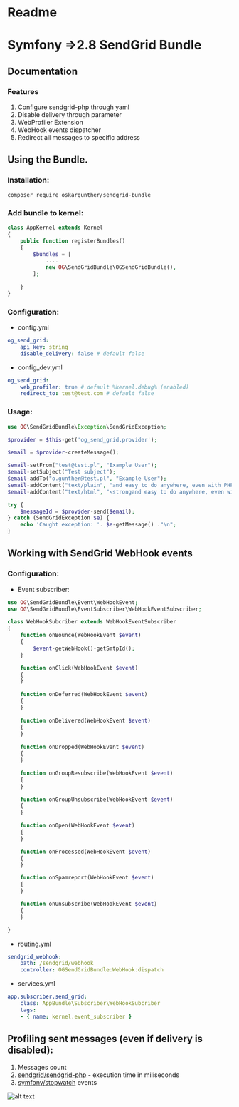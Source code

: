 # Readme
# Symfony =>2.8 SendGrid Bundle
## Documentation


### Features
1. Configure sendgrid-php through yaml
2. Disable delivery through parameter
3. WebProfiler Extension
4. WebHook events dispatcher
5. Redirect all messages to specific address

## Using the Bundle.

### Installation:

```
composer require oskargunther/sendgrid-bundle
```

    
    
### Add bundle to kernel:

```php
class AppKernel extends Kernel
{
    public function registerBundles()
    {
        $bundles = [
            ....
            new OG\SendGridBundle\OGSendGridBundle(),
        ];

    }
}
```

### Configuration:

- config.yml

```yaml
og_send_grid:
    api_key: string
    disable_delivery: false # default false
```

- config_dev.yml

```yaml
og_send_grid:
    web_profiler: true # default %kernel.debug% (enabled)
    redirect_to: test@test.com # default false
```

### Usage:

```php
use OG\SendGridBundle\Exception\SendGridException;

$provider = $this-get('og_send_grid.provider');

$email = $provider-createMessage();

$email-setFrom("test@test.pl", "Example User");
$email-setSubject("Test subject");
$email-addTo("o.gunther@test.pl", "Example User");
$email-addContent("text/plain", "and easy to do anywhere, even with PHP");
$email-addContent("text/html", "<strongand easy to do anywhere, even with PHP</strong");

try {
    $messageId = $provider-send($email);
} catch (SendGridException $e) {
    echo 'Caught exception: '. $e-getMessage() ."\n";
}
```

## Working with SendGrid WebHook events

### Configuration:

- Event subscriber:

```php
use OG\SendGridBundle\Event\WebHookEvent;
use OG\SendGridBundle\EventSubscriber\WebHookEventSubscriber;

class WebHookSubcriber extends WebHookEventSubscriber
{
    function onBounce(WebHookEvent $event)
    {
        $event-getWebHook()-getSmtpId();
    }

    function onClick(WebHookEvent $event)
    {
    }
    
    function onDeferred(WebHookEvent $event)
    {
    }

    function onDelivered(WebHookEvent $event)
    {
    }
    
    function onDropped(WebHookEvent $event)
    {
    }

    function onGroupResubscribe(WebHookEvent $event)
    {
    }

    function onGroupUnsubscribe(WebHookEvent $event)
    {
    }

    function onOpen(WebHookEvent $event)
    {
    }

    function onProcessed(WebHookEvent $event)
    {
    }

    function onSpamreport(WebHookEvent $event)
    {
    }

    function onUnsubscribe(WebHookEvent $event)
    {
    }

}
```

- routing.yml

```yaml
sendgrid_webhook:
    path: /sendgrid/webhook
    controller: OGSendGridBundle:WebHook:dispatch
```

- services.yml

```yaml
app.subscriber.send_grid:
    class: AppBundle\Subscriber\WebHookSubcriber
    tags:
    - { name: kernel.event_subscriber }
```

## Profiling sent messages (even if delivery is disabled):

1. Messages count
2. [sendgrid/sendgrid-php](https://github.com/sendgrid/sendgrid-php) - execution time in miliseconds
3. [symfony/stopwatch](https://github.com/symfony/stopwatch) events

![alt text](https://oskargunther.github.io/sendgrid-bundle/Doc/profiler.png)